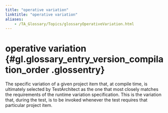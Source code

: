 ```yaml
--- 
title: "operative variation"
linktitle: "operative variation"
aliases: 
    - /TA_Glossary/Topics/glossaryOperativeVariation.html
---
```

# operative variation {#gl.glossary_entry_version_compilation_order .glossentry}

The specific variation of a given project item that, at compile time, is ultimately selected by TestArchitect as the one that most closely matches the requirements of the runtime variation specification. This is the variation that, during the test, is to be invoked whenever the test requires that particular project item.

